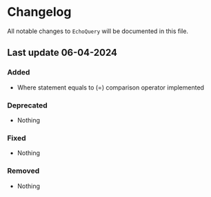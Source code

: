 # Changelog

All notable changes to `EchoQuery` will be documented in this file.

## Last update 06-04-2024

### Added
- Where statement equals to (=) comparison operator implemented

### Deprecated
- Nothing

### Fixed
- Nothing

### Removed
- Nothing
